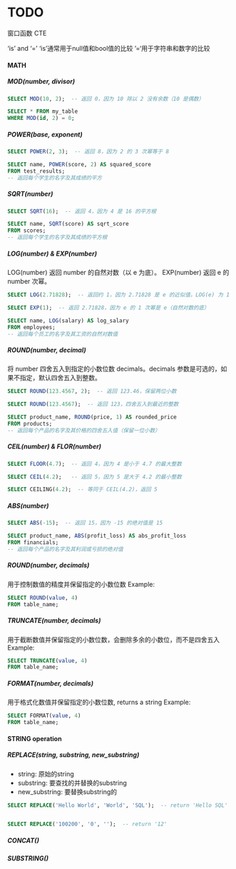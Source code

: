 # TODO
窗口函数
CTE

‘is’ and ‘=’
‘is’通常用于null值和bool值的比较
’=‘用于字符串和数字的比较

#### MATH

##### **MOD(number, divisor)**

```sql
SELECT MOD(10, 2);  -- 返回 0，因为 10 除以 2 没有余数（10 是偶数）

SELECT * FROM my_table 
WHERE MOD(id, 2) = 0;
```

##### **POWER(base, exponent)**

```sql
SELECT POWER(2, 3);  -- 返回 8，因为 2 的 3 次幂等于 8

SELECT name, POWER(score, 2) AS squared_score 
FROM test_results;
-- 返回每个学生的名字及其成绩的平方
```

##### **SQRT(number)**

```sql
SELECT SQRT(16);  -- 返回 4，因为 4 是 16 的平方根

SELECT name, SQRT(score) AS sqrt_score 
FROM scores;
-- 返回每个学生的名字及其成绩的平方根
```

##### **LOG(number) & EXP(number)**

LOG(number) 返回 number 的自然对数（以 e 为底）。
EXP(number) 返回 e 的 number 次幂。

```sql
SELECT LOG(2.71828);  -- 返回约 1，因为 2.71828 是 e 的近似值，LOG(e) 为 1

SELECT EXP(1);  -- 返回 2.71828，因为 e 的 1 次幂是 e（自然对数的底）

SELECT name, LOG(salary) AS log_salary 
FROM employees;
-- 返回每个员工的名字及其工资的自然对数值
```

##### **ROUND(number, decimal)**

将 number 四舍五入到指定的小数位数 decimals。decimals 参数是可选的，如果不指定，默认四舍五入到整数。

```sql
SELECT ROUND(123.4567, 2);  -- 返回 123.46，保留两位小数

SELECT ROUND(123.4567);  -- 返回 123，四舍五入到最近的整数

SELECT product_name, ROUND(price, 1) AS rounded_price 
FROM products;
-- 返回每个产品的名字及其价格的四舍五入值（保留一位小数）
```

##### **CEIL(number) & FLOR(number)**

```sql
SELECT FLOOR(4.7);  -- 返回 4，因为 4 是小于 4.7 的最大整数

SELECT CEIL(4.2);   -- 返回 5，因为 5 是大于 4.2 的最小整数

SELECT CEILING(4.2);  -- 等同于 CEIL(4.2)，返回 5
```

##### **ABS(number)**

```sql
SELECT ABS(-15);  -- 返回 15，因为 -15 的绝对值是 15

SELECT product_name, ABS(profit_loss) AS abs_profit_loss 
FROM financials;
-- 返回每个产品的名字及其利润或亏损的绝对值
```

##### **ROUND(number, decimals)**

用于控制数值的精度并保留指定的小数位数
Example:

```sql  
SELECT ROUND(value, 4) 
FROM table_name;
```

##### **TRUNCATE(number, decimals)**

用于截断数值并保留指定的小数位数，会删除多余的小数位，而不是四舍五入
Example:

```sql
SELECT TRUNCATE(value, 4)
FROM table_name;
```

##### **FORMAT(number, decimals)**

用于格式化数值并保留指定的小数位数, returns a string
Example:

```sql
SELECT FORMAT(value, 4)
FROM table_name;
```

#### STRING operation

##### **REPLACE(string, substring, new_substring)**

- string: 原始的string
- substring: 要查找的并替换的substring
- new_substring: 要替换substring的

```sql
SELECT REPLACE('Hello World', 'World', 'SQL');  -- return 'Hello SQL'


SELECT REPLACE('100200', '0', '');  -- return '12'
```

##### CONCAT()

##### SUBSTRING()


